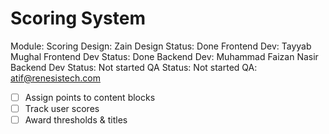 # Scoring System

Module: Scoring
Design: Zain
Design Status: Done
Frontend Dev: Tayyab Mughal
Frontend Dev Status: Done
Backend Dev: Muhammad Faizan Nasir
Backend Dev Status: Not started
QA Status: Not started
QA: atif@renesistech.com

- [ ]  Assign points to content blocks
- [ ]  Track user scores
- [ ]  Award thresholds & titles